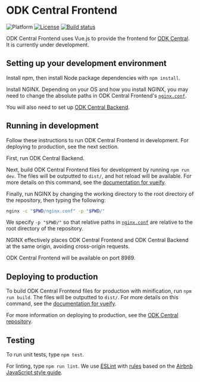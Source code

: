 <!--
Copyright 2017 ODK Central Developers
See the NOTICE file at the top-level directory of this distribution and at
https://github.com/opendatakit/central-frontend/blob/master/NOTICE.

This file is part of ODK Central. It is subject to the license terms in
the LICENSE file found in the top-level directory of this distribution and at
https://www.apache.org/licenses/LICENSE-2.0. No part of ODK Central,
including this file, may be copied, modified, propagated, or distributed
except according to the terms contained in the LICENSE file.
-->
# ODK Central Frontend

![Platform](https://img.shields.io/badge/platform-Vue.js-blue.svg)
[![License](https://img.shields.io/badge/license-Apache_2.0-blue.svg)](https://opensource.org/licenses/Apache-2.0)
[![Build status](https://circleci.com/gh/opendatakit/central-frontend.svg?style=shield)](https://circleci.com/gh/opendatakit/central-frontend)

ODK Central Frontend uses Vue.js to provide the frontend for [ODK Central](https://github.com/opendatakit/central). It is currently under development.

## Setting up your development environment

Install npm, then install Node package dependencies with `npm install`.

Install NGINX. Depending on your OS and how you install NGINX, you may need to change the absolute paths in ODK Central Frontend's [`nginx.conf`](/nginx.conf).

You will also need to set up [ODK Central Backend](https://github.com/opendatakit/central-backend).

## Running in development

Follow these instructions to run ODK Central Frontend in development. For deploying to production, see the next section.

First, run ODK Central Backend.

Next, build ODK Central Frontend files for development by running `npm run dev`. The files will be outputted to `dist/`, and hot reload will be available. For more details on this command, see the [documentation for vueify](https://github.com/vuejs/vueify).

Finally, run NGINX by changing the working directory to the root directory of the repository, then typing the following:

```bash
nginx -c "$PWD/nginx.conf" -p "$PWD/"
```

We specify `-p "$PWD/"` so that relative paths in [`nginx.conf`](/nginx.conf) are relative to the root directory of the repository.

NGINX effectively places ODK Central Frontend and ODK Central Backend at the same origin, avoiding cross-origin requests.

ODK Central Frontend will be available on port 8989.

## Deploying to production

To build ODK Central Frontend files for production with minification, run `npm run build`. The files will be outputted to `dist/`. For more details on this command, see the [documentation for vueify](https://github.com/vuejs/vueify).

For more information on deploying to production, see the [ODK Central repository](https://github.com/opendatakit/central).

## Testing

To run unit tests, type `npm test`.

For linting, type `npm run lint`. We use [ESLint](https://eslint.org/) with [rules](/.eslintrc.json) based on the [Airbnb JavaScript style guide](https://github.com/airbnb/javascript).
